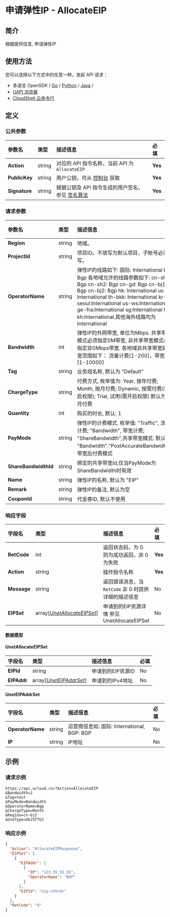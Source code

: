 # 申请弹性IP - AllocateEIP

## 简介

根据提供信息, 申请弹性IP






## 使用方法

您可以选择以下方式中的任意一种，发起 API 请求：
- 多语言 OpenSDK / [Go](https://github.com/ucloud/ucloud-sdk-go) / [Python](https://github.com/ucloud/ucloud-sdk-python3) / [Java](https://github.com/ucloud/ucloud-sdk-java) /
- [UAPI 浏览器](https://console.ucloud.cn/uapi/detail?id=AllocateEIP)
- [CloudShell 云命令行](https://shell.ucloud.cn/)


## 定义

### 公共参数

| 参数名 | 类型 | 描述信息 | 必填 |
|:---|:---|:---|:---|
| **Action**     | string  | 对应的 API 指令名称，当前 API 为 `AllocateEIP`                        | **Yes** |
| **PublicKey**  | string  | 用户公钥，可从 [控制台](https://console.ucloud.cn/uapi/apikey) 获取                                             | **Yes** |
| **Signature**  | string  | 根据公钥及 API 指令生成的用户签名，参见 [签名算法](api/summary/signature.md)  | **Yes** |

### 请求参数

| 参数名 | 类型 | 描述信息 | 必填 |
|:---|:---|:---|:---|
| **Region** | string | 地域。 |**Yes**|
| **ProjectId** | string | 项目ID。不填写为默认项目，子帐号必须填写。  |No|
| **OperatorName** | string | 弹性IP的线路如下: 国际: International BGP: Bgp  各地域允许的线路参数如下:  cn-sh1: Bgp cn-sh2: Bgp cn-gd: Bgp cn-bj1: Bgp cn-bj2: Bgp hk: International us-ca: International th-bkk: International  kr-seoul:International  us-ws:International  ge-fra:International  sg:International  tw-kh:International.其他海外线路均为 International |**Yes**|
| **Bandwidth** | int | 弹性IP的外网带宽, 单位为Mbps. 共享带宽模式必须指定0M带宽, 非共享带宽模式必须指定非0Mbps带宽. 各地域非共享带宽的带宽范围如下： 流量计费[1-200]，带宽计费[1-10000] |**Yes**|
| **Tag** | string | 业务组名称, 默认为 "Default" |No|
| **ChargeType** | string | 付费方式, 枚举值为: Year, 按年付费; Month, 按月付费; Dynamic, 按需付费(需开启权限); Trial, 试用(需开启权限) 默认为按月付费 |No|
| **Quantity** | int | 购买的时长, 默认: 1 |No|
| **PayMode** | string | 弹性IP的计费模式. 枚举值: "Traffic", 流量计费; "Bandwidth", 带宽计费; "ShareBandwidth",共享带宽模式. 默认为 "Bandwidth".“PostAccurateBandwidth”：带宽后付费模式 |No|
| **ShareBandwidthId** | string | 绑定的共享带宽Id,仅当PayMode为ShareBandwidth时有效 |No|
| **Name** | string | 弹性IP的名称, 默认为 "EIP" |No|
| **Remark** | string | 弹性IP的备注, 默认为空 |No|
| **CouponId** | string | 代金券ID, 默认不使用 |No|

### 响应字段

| 字段名 | 类型 | 描述信息 | 必填 |
|:---|:---|:---|:---|
| **RetCode** | int | 返回状态码，为 0 则为成功返回，非 0 为失败 |**Yes**|
| **Action** | string | 操作指令名称 |**Yes**|
| **Message** | string | 返回错误消息，当 `RetCode` 非 0 时提供详细的描述信息 |No|
| **EIPSet** | array[[*UnetAllocateEIPSet*](#UnetAllocateEIPSet)] | 申请到的EIP资源详情 参见 UnetAllocateEIPSet |No|

#### 数据模型


#### UnetAllocateEIPSet

| 字段名 | 类型 | 描述信息 | 必填 |
|:---|:---|:---|:---|
| **EIPId** | string | 申请到的EIP资源ID |No|
| **EIPAddr** | array[[*UnetEIPAddrSet*](#UnetEIPAddrSet)] | 申请到的IPv4地址.  |No|

#### UnetEIPAddrSet

| 字段名 | 类型 | 描述信息 | 必填 |
|:---|:---|:---|:---|
| **OperatorName** | string | 运营商信息如: 国际: International, BGP: BGP |No|
| **IP** | string | IP地址 |No|

## 示例

### 请求示例
    
```
https://api.ucloud.cn/?Action=AllocateEIP
&Bandwidth=2
&Tag=test
&PayMode=Bandwidth
&OperatorName=Bgp
&ChargeType=Month
&Region=cn-bj2
&UseType=GbJSTTUJ
```

### 响应示例
    
```json
{
  "Action": "AllocateEIPResponse",
  "EIPSet": [
    {
      "EIPAddr": [
        {
          "IP": "123.55.55.55",
          "OperatorName": "BGP"
        }
      ],
      "EIPId": "eip-nthrdr"
    }
  ],
  "RetCode": "0"
}
```





